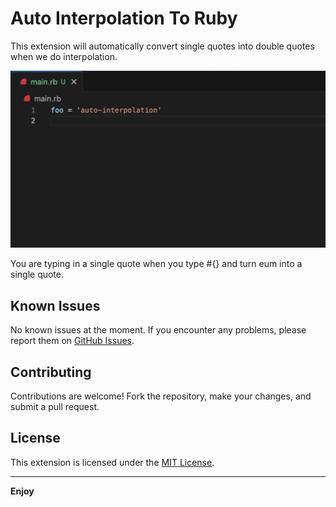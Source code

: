 # Auto Interpolation To Ruby

This extension will automatically convert single quotes into double quotes when we do interpolation.

![Demo](images/demo.gif)

You are typing in a single quote when you type #{} and turn eum into a single quote.

## Known Issues

No known issues at the moment. If you encounter any problems, please report them on [GitHub Issues](https://github.com/LukasPol/vscode-auto-interpolation/issues).

## Contributing

Contributions are welcome! Fork the repository, make your changes, and submit a pull request.

## License

This extension is licensed under the [MIT License](LICENSE).

---

**Enjoy**
